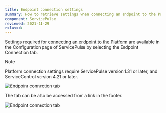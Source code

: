 ```yaml
---
title: Endpoint connection settings
summary: How to retrieve settings when connecting an endpoint to the Particular Service Platform
component: ServicePulse
reviewed: 2021-11-29
related:
---
```


Settings required for [connecting an endpoint to the Platform](/platform/connecting.md) are available in the Configuration page of ServicePulse by selecting the Endpoint Connection tab.

> [!NOTE]
> Platform connection settings require ServicePulse version 1.31 or later, and ServiceControl version 4.21 or later.

![Endpoint connection tab](images/endpoint-connection.png 'width=500')

The tab can be also be accessed from a link in the footer.

![Endpoint connection tab](images/endpoint-connection-link.png 'width=500')